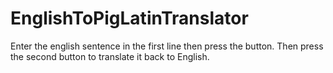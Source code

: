 # EnglishToPigLatinTranslator
Enter the english sentence in the first line then press the button.
Then press the second button to translate it back to English.
